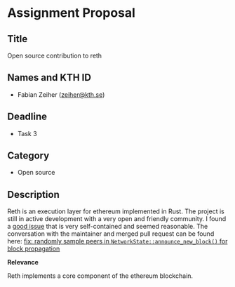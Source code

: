 # Assignment Proposal

## Title

Open source contribution to reth

## Names and KTH ID

  - Fabian Zeiher (zeiher@kth.se)

## Deadline

- Task 3

## Category

- Open source

## Description

Reth is an execution layer for ethereum implemented in Rust.
The project is still in active development with a very open and friendly community.
I found a [good issue](https://github.com/paradigmxyz/reth/issues/5906) that is very self-contained and seemed reasonable.
The conversation with the maintainer and merged pull request can be found here: [fix: randomly sample peers in `NetworkState::announce_new_block()` for block propagation](https://github.com/paradigmxyz/reth/pull/5930)

**Relevance**

Reth implements a core component of the ethereum blockchain.